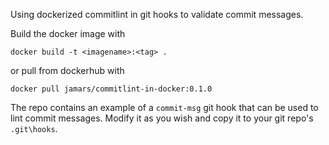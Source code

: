 Using dockerized commitlint in git hooks to validate commit messages.

Build the docker image with

`docker build -t <imagename>:<tag> .`

or pull from dockerhub with

`docker pull jamars/commitlint-in-docker:0.1.0`

The repo contains an example of a `commit-msg` git hook that can be used to lint commit messages.
Modify it as you wish and copy it to your git repo's `.git\hooks`.

